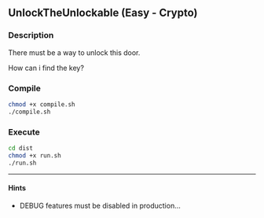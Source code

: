 ## UnlockTheUnlockable (Easy - Crypto)


### Description

There must be a way to unlock this door.

How can i find the key?

### Compile

```bash
chmod +x compile.sh
./compile.sh
```

### Execute
```bash
cd dist
chmod +x run.sh
./run.sh
```

---

#### Hints

* DEBUG features must be disabled in production...
